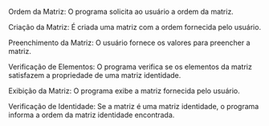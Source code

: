 Ordem da Matriz: O programa solicita ao usuário a ordem da matriz.

Criação da Matriz: É criada uma matriz com a ordem fornecida pelo usuário.

Preenchimento da Matriz: O usuário fornece os valores para preencher a matriz.

Verificação de Elementos: O programa verifica se os elementos da matriz satisfazem a propriedade de uma matriz identidade.

Exibição da Matriz: O programa exibe a matriz fornecida pelo usuário.

Verificação de Identidade: Se a matriz é uma matriz identidade, o programa informa a ordem da matriz identidade encontrada.